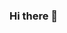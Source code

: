 ### Hi there 👋

<!--

Here are some ideas to get you started:

- 🔭 I’m currently working on building my technical skill in data analysis
- 🌱 I’m currently learning data analysis in the NG30 Days if learning
- 👯 I’m looking to collaborate on everything data analysis and projects
- 🤔 I’m looking for help with breaking down technical concepts
- 💬 Ask me about my learning journey
- 📫 How to reach me: https://twitter.com/lydiaoladiran
-    081
- 😄 Pronouns: [SHE/HER/HERS]
- ⚡ Fun fact: I love babies
-->

